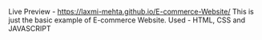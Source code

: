 Live Preview - https://laxmi-mehta.github.io/E-commerce-Website/
This is just the basic example of E-commerce Website. 
Used - HTML, CSS and JAVASCRIPT 
